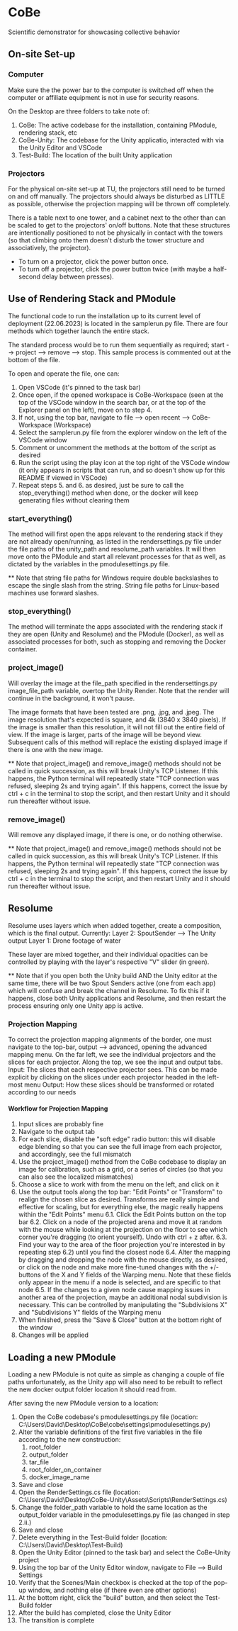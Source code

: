 # CoBe
Scientific demonstrator for showcasing collective behavior

## On-site Set-up
### Computer
Make sure the the power bar to the computer is switched off when the computer or affiliate equipment is not in use for security reasons.

On the Desktop are three folders to take note of:
1. CoBe: The active codebase for the installation, containing PModule, rendering stack, etc
2. CoBe-Unity: The codebase for the Unity applicatio, interacted with via the Unity Editor and VSCode
3. Test-Build: The location of the built Unity application

### Projectors
For the physical on-site set-up at TU, the projectors still need to be turned on and off manually. The projectors should always be disturbed as LITTLE as possible, otherwise the projection mapping will be thrown off completely.

There is a table next to one tower, and a cabinet next to the other than can be scaled to get to the projectors' on/off buttons. Note that these structures are intentionally positioned to not be physically in contact with the towers (so that climbing onto them doesn't disturb the tower structure and associatively, the projector).

- To turn on a projector, click the power button once.
- To turn off a projector, click the power button twice (with maybe a half-second delay between presses).

## Use of Rendering Stack and PModule
The functional code to run the installation up to its current level of deployment (22.06.2023) is located in the samplerun.py file. There are four methods which together launch the entire stack.

The standard process would be to run them sequentially as required; start --> project --> remove --> stop. This sample process is commented out at the bottom of the file.

To open and operate the file, one can:
1. Open VSCode (it's pinned to the task bar)
2. Once open, if the opened workspace is CoBe-Workspace (seen at the top of the VSCode window in the search bar, or at the top of the Explorer panel on the left), move on to step 4.
3. If not, using the top bar, navigate to file --> open recent --> CoBe-Workspace (Workspace)
4. Select the samplerun.py file from the explorer window on the left of the VSCode window
5. Comment or uncomment the methods at the bottom of the script as desired
6. Run the script using the play icon at the top right of the VSCode window (it only appears in scripts that can run, and so doesn't show up for this README if viewed in VSCode)
7. Repeat steps 5. and 6. as desired, just be sure to call the stop_everything() method when done, or the docker will keep generating files without clearing them

### start_everything()
The method will first open the apps relevant to the rendering stack if they are not already open/running, as listed in the rendersettings.py file under the file paths of the unity_path and resolume_path variables. It will then move onto the PModule and start all relevant processes for that as well, as dictated by the variables in the pmodulesettings.py file.

** Note that string file paths for Windows require double backslashes to escape the single slash from the string. String file paths for Linux-based machines use forward slashes.

### stop_everything()
The method will terminate the apps associated with the rendering stack if they are open (Unity and Resolume) and the PModule (Docker), as well as associated processes for both, such as stopping and removing the Docker container.

### project_image()
Will overlay the image at the file_path specified in the rendersettings.py image_file_path variable, overtop the Unity Render. Note that the render will continue in the background, it won't pause.

The image formats that have been tested are .png, .jpg, and .jpeg. The image resolution that's expected is square, and 4k (3840 x 3840 pixels). If the image is smaller than this resolution, it will not fill out the entire field of view. If the image is larger, parts of the image will be beyond view. Subsequent calls of this method will replace the existing displayed image if there is one with the new image.

** Note that project_image() and remove_image() methods should not be called in quick succession, as this will break Unity's TCP Listener. If this happens, the Python terminal will repeatedly state "TCP connection was refused, sleeping 2s and trying again". If this happens, correct the issue by ctrl + c in the terminal to stop the script, and then restart Unity and it should run thereafter without issue.

### remove_image()
Will remove any displayed image, if there is one, or do nothing otherwise.

** Note that project_image() and remove_image() methods should not be called in quick succession, as this will break Unity's TCP Listener. If this happens, the Python terminal will repeatedly state "TCP connection was refused, sleeping 2s and trying again". If this happens, correct the issue by ctrl + c in the terminal to stop the script, and then restart Unity and it should run thereafter without issue.

## Resolume
Resolume uses layers which when added together, create a composition, which is the final output. Currently:
    Layer 2: SpoutSender --> The Unity output
    Layer 1: Drone footage of water

These layer are mixed together, and their individual opacities can be controlled by playing with the layer's respective "V" slider (in green).

** Note that if you open both the Unity build AND the Unity editor at the same time, there will be two Spout Senders active (one from each app) which will confuse and break the channel in Resolume. To fix this if it happens, close both Unity applications and Resolume, and then restart the process ensuring only one Unity app is active. 

### Projection Mapping
To correct the projection mapping alignments of the border, one must navigate to the top-bar, output --> advanced, opening the advanced mapping menu. On the far left, we see the individual projectors and the slices for each projector. Along the top, we see the input and output tabs.
    Input: The slices that each respective projector sees. This can be made explicit by clicking on the slices under each projector headed in the left-most menu
    Output: How these slices should be transformed or rotated according to our needs

#### Workflow for Projection Mapping
1. Input slices are probably fine
2. Navigate to the output tab
3. For each slice, disable the "soft edge" radio button: this will disable edge blending so that you can see the full image from each projector, and accordingly, see the full mismatch
4. Use the project_image() method from the CoBe codebase to display an image for calibration, such as a grid, or a series of circles (so that you can also see the localized mismatches)
5. Choose a slice to work with from the menu on the left, and click on it
6. Use the output tools along the top bar: "Edit Points" or "Transform" to realign the chosen slice as desired. Transforms are really simple and effective for scaling, but for everything else, the magic really happens within the "Edit Points" menu
    6.1. Click the Edit Points button on the top bar
    6.2. Click on a node of the projected arena and move it at random with the mouse while looking at the projection on the floor to see which corner you're dragging (to orient yourself). Undo with ctrl + z after.
    6.3. Find your way to the area of the floor projection you're interested in by repeating step 6.2) until you find the closest node
    6.4. Alter the mapping by dragging and dropping the node with the mouse directly, as desired, or click on the node and make more fine-tuned changes with the +/- buttons of the X and Y fields of the Warping menu. Note that these fields only appear in the menu if a node is selected, and are specific to that node
    6.5. If the changes to a given node cause mapping issues in another area of the projection, maybe an additional nodal subdivision is necessary. This can be controlled by manipulating the "Subdivisions X" and "Subdivisions Y" fields of the Warping menu
7. When finished, press the "Save & Close" button at the bottom right of the window
8. Changes will be applied

## Loading a new PModule
Loading a new PModule is not quite as simple as changing a couple of file paths unfortunately, as the Unity app will also need to be rebuilt to reflect the new docker output folder location it should read from.

After saving the new PModule version to a location:
1. Open the CoBe codebase's pmodulesettings.py file (location: C:\Users\David\Desktop\CoBe\cobe\settings\pmodulesettings.py)
2. Alter the variable definitions of the first five variables in the file according to the new construction: 
    1. root_folder
    2. output_folder
    3. tar_file
    4. root_folder_on_container
    5. docker_image_name
3. Save and close
4. Open the RenderSettings.cs file (location: C:\Users\David\Desktop\CoBe-Unity\Assets\Scripts\RenderSettings.cs)
5. Change the folder_path variable to hold the same location as the output_folder variable in the pmodulesettings.py file (as changed in step 2.ii.)
6. Save and close
7. Delete everything in the Test-Build folder (location: C:\Users\David\Desktop\Test-Build)
8. Open the Unity Editor (pinned to the task bar) and select the CoBe-Unity project
9. Using the top bar of the Unity Editor window, navigate to File --> Build Settings
10. Verify that the Scenes/Main checkbox is checked at the top of the pop-up window, and nothing else (if there even are other options)
11. At the bottom right, click the "build" button, and then select the Test-Build folder
12. After the build has completed, close the Unity Editor
13. The transition is complete